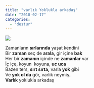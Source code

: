 ```yaml
---
title: "varlık Yoklukla arkadaş"
date: "2010-02-17"
categories: 
  - "destur"
---
```


![](/uploads/image/var.jpg)

Zamanların **sırlarında** yaşat kendini  
Bir **zaman** seç de **arala,** gir içine **bak**  
Her bir **zamanın** içinde ne **zamanlar** var  
İç içe, koyun  koyuna, **uc uca**  
Bazen ters, **sırt sırta,** varla **yok** gibi  
Ve **yok ol da** gör, varlık neymiş..  
**Varlık** yoklukla arkadaş
